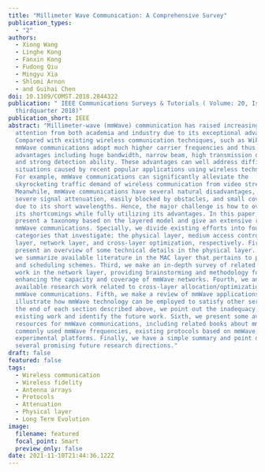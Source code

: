 ```yaml
---
title: "Millimeter Wave Communication: A Comprehensive Survey"
publication_types:
  - "2"
authors:
  - Xiong Wang
  - Linghe Kong
  - Fanxin Kong
  - Fudong Qiu
  - Mingyu Xia
  - Shlomi Arnon
  - and Guihai Chen
doi: 10.1109/COMST.2018.2844322
publication: " IEEE Communications Surveys & Tutorials ( Volume: 20, Issue: 3,
  thirdquarter 2018)"
publication_short: IEEE
abstract: "Millimeter-wave (mmWave) communication has raised increasing
  attention from both academia and industry due to its exceptional advantages.
  Compared with existing wireless communication techniques, such as WiFi and 4G,
  mmWave communications adopt much higher carrier frequencies and thus come with
  advantages including huge bandwidth, narrow beam, high transmission quality,
  and strong detection ability. These advantages can well address difficult
  situations caused by recent popular applications using wireless technologies.
  For example, mmWave communications can significantly alleviate the
  skyrocketing traffic demand of wireless communication from video streaming.
  Meanwhile, mmWave communications have several natural disadvantages, e.g.,
  severe signal attenuation, easily blocked by obstacles, and small coverage,
  due to its short wavelengths. Hence, the major challenge is how to overcome
  its shortcomings while fully utilizing its advantages. In this paper, we
  present a taxonomy based on the layered model and give an extensive review of
  mmWave communications. Specially, we divide existing efforts into four
  categories that investigate: the physical layer, medium access control (MAC)
  layer, network layer, and cross-layer optimization, respectively. First, we
  present an overview of some technical details in the physical layer. Second,
  we summarize available literature in the MAC layer that pertains to protocols
  and scheduling schemes. Third, we make an in-depth survey of related research
  work in the network layer, providing brainstorming and methodology for
  enhancing the capacity and coverage of mmWave networks. Fourth, we analyze
  available research work related to cross-layer allocation/optimization for
  mmWave communications. Fifth, we make a review of mmWave applications to
  illustrate how mmWave technology can be employed to satisfy other services. At
  the end of each section described above, we point out the inadequacy of
  existing work and identify the future work. Sixth, we present some available
  resources for mmWave communications, including related books about mmWave,
  commonly used mmWave frequencies, existing protocols based on mmWave, and
  experimental platforms. Finally, we have a simple summary and point out
  several promising future research directions."
draft: false
featured: false
tags:
  - Wireless communication
  - Wireless fidelity
  - Antenna arrays
  - Protocols
  - Attenuation
  - Physical layer
  - Long Term Evolution
image:
  filename: featured
  focal_point: Smart
  preview_only: false
date: 2021-11-10T21:44:36.122Z
---
```

